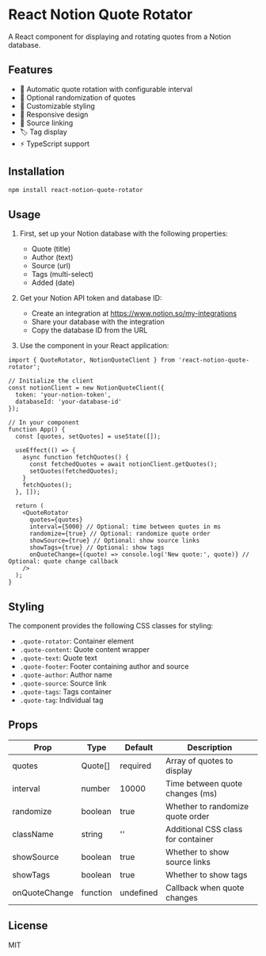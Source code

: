 # React Notion Quote Rotator

A React component for displaying and rotating quotes from a Notion database.

## Features

- 🔄 Automatic quote rotation with configurable interval
- 🎲 Optional randomization of quotes
- 🎨 Customizable styling
- 📱 Responsive design
- 🔗 Source linking
- 🏷️ Tag display
- ⚡ TypeScript support

## Installation

```bash
npm install react-notion-quote-rotator
```

## Usage

1. First, set up your Notion database with the following properties:
   - Quote (title)
   - Author (text)
   - Source (url)
   - Tags (multi-select)
   - Added (date)

2. Get your Notion API token and database ID:
   - Create an integration at https://www.notion.so/my-integrations
   - Share your database with the integration
   - Copy the database ID from the URL

3. Use the component in your React application:

```tsx
import { QuoteRotator, NotionQuoteClient } from 'react-notion-quote-rotator';

// Initialize the client
const notionClient = new NotionQuoteClient({
  token: 'your-notion-token',
  databaseId: 'your-database-id'
});

// In your component
function App() {
  const [quotes, setQuotes] = useState([]);

  useEffect(() => {
    async function fetchQuotes() {
      const fetchedQuotes = await notionClient.getQuotes();
      setQuotes(fetchedQuotes);
    }
    fetchQuotes();
  }, []);

  return (
    <QuoteRotator
      quotes={quotes}
      interval={5000} // Optional: time between quotes in ms
      randomize={true} // Optional: randomize quote order
      showSource={true} // Optional: show source links
      showTags={true} // Optional: show tags
      onQuoteChange={(quote) => console.log('New quote:', quote)} // Optional: quote change callback
    />
  );
}
```

## Styling

The component provides the following CSS classes for styling:

- `.quote-rotator`: Container element
- `.quote-content`: Quote content wrapper
- `.quote-text`: Quote text
- `.quote-footer`: Footer containing author and source
- `.quote-author`: Author name
- `.quote-source`: Source link
- `.quote-tags`: Tags container
- `.quote-tag`: Individual tag

## Props

| Prop | Type | Default | Description |
|------|------|---------|-------------|
| quotes | Quote[] | required | Array of quotes to display |
| interval | number | 10000 | Time between quote changes (ms) |
| randomize | boolean | true | Whether to randomize quote order |
| className | string | '' | Additional CSS class for container |
| showSource | boolean | true | Whether to show source links |
| showTags | boolean | true | Whether to show tags |
| onQuoteChange | function | undefined | Callback when quote changes |

## License

MIT
